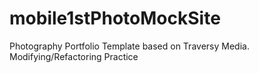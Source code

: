 # mobile1stPhotoMockSite
Photography Portfolio Template based on Traversy Media. Modifying/Refactoring Practice
